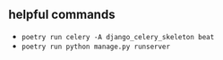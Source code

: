## helpful commands
 - `poetry run celery -A django_celery_skeleton beat`
 - `poetry run python manage.py runserver`

